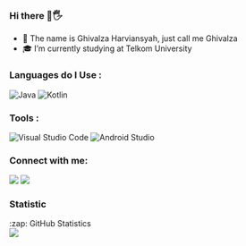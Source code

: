 ### Hi there 👋🖐
  
  
- 👦 The name is Ghivalza Harviansyah, just call me Ghivalza
- 🎓 I’m currently studying at Telkom University
### Languages do I Use : 
<img src="https://img.icons8.com/color/48/000000/java-coffee-cup-logo--v2.png" title ="Java"/></a>
<img src="https://img.icons8.com/color/48/000000/kotlin.png" title="Kotlin"/></a>


### Tools :
 <img src="https://img.icons8.com/fluency/48/000000/visual-studio-code-2019.png" title = "Visual Studio Code" /></a>
 <img src="https://img.icons8.com/color/48/000000/android-studio--v2.png" title = "Android Studio" /></a>


### Connect with me:
[<img src="https://img.icons8.com/cute-clipart/48/000000/linkedin.png"/>](https://www.linkedin.com/in/ghivalza-harviansyah)
[<img src="https://img.icons8.com/cute-clipart/48/000000/instagram-new.png"/>](https://www.instagram.com/ghivalhrvnsyah/)

### Statistic
<summary>:zap: GitHub Statistics</summary>
<img src="https://github-readme-stats.vercel.app/api?username=ghivalzahrvnsyah&show_icons=true&theme=nord" width="450px">

